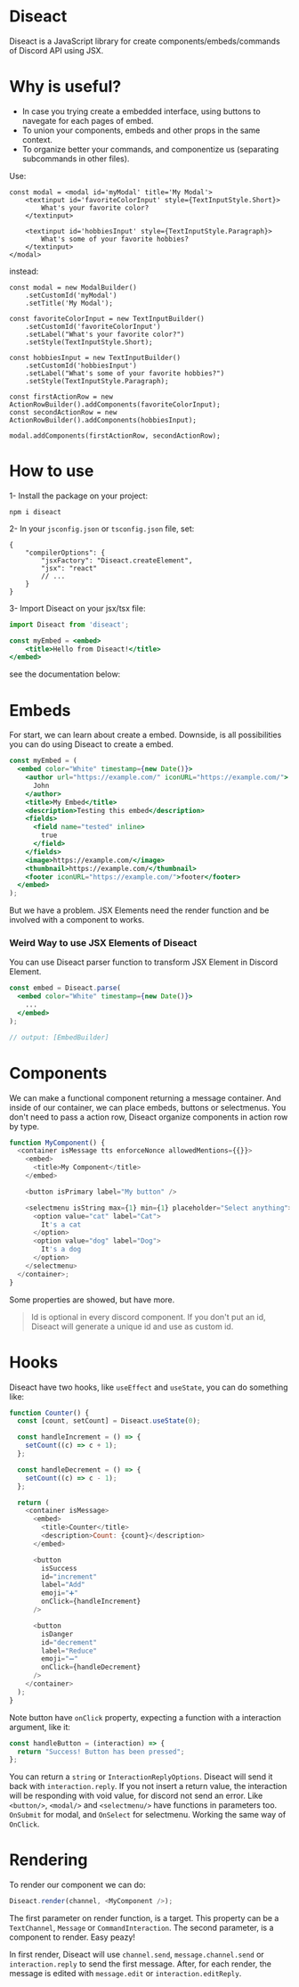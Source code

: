 # Diseact

Diseact is a JavaScript library for create components/embeds/commands of Discord API using JSX.

# Why is useful?

- In case you trying create a embedded interface, using buttons to navegate for each pages of embed.
- To union your components, embeds and other props in the same context.
- To organize better your commands, and componentize us (separating subcommands in other files).

Use:
```tsx
const modal = <modal id='myModal' title='My Modal'>
	<textinput id='favoriteColorInput' style={TextInputStyle.Short}>
		What's your favorite color?
	</textinput>
	
	<textinput id='hobbiesInput' style={TextInputStyle.Paragraph}>
		What's some of your favorite hobbies?
	</textinput>
</modal>
```
instead:
```tsx
const modal = new ModalBuilder()
	.setCustomId('myModal')
	.setTitle('My Modal');

const favoriteColorInput = new TextInputBuilder()
	.setCustomId('favoriteColorInput')
	.setLabel("What's your favorite color?")
	.setStyle(TextInputStyle.Short);

const hobbiesInput = new TextInputBuilder()
	.setCustomId('hobbiesInput')
	.setLabel("What's some of your favorite hobbies?")
	.setStyle(TextInputStyle.Paragraph);

const firstActionRow = new ActionRowBuilder().addComponents(favoriteColorInput);
const secondActionRow = new ActionRowBuilder().addComponents(hobbiesInput);

modal.addComponents(firstActionRow, secondActionRow);
```
# How to use
1- Install the package on your project:
```
npm i diseact
```
2- In your `jsconfig.json` or `tsconfig.json` file, set:
```jsonc
{
	"compilerOptions": {
		"jsxFactory": "Diseact.createElement",
		"jsx": "react"
		// ...
	}
}
```
3- Import Diseact on your jsx/tsx file:
```jsx
import Diseact from 'diseact';

const myEmbed = <embed>
	<title>Hello from Diseact!</title>
</embed>
```

see the documentation below:

# Embeds

For start, we can learn about create a embed. Downside, is all possibilities you can do using Diseact to create a embed.

```jsx
const myEmbed = (
  <embed color="White" timestamp={new Date()}>
    <author url="https://example.com/" iconURL="https://example.com/">
      John
    </author>
    <title>My Embed</title>
    <description>Testing this embed</description>
    <fields>
      <field name="tested" inline>
        true
      </field>
    </fields>
    <image>https://example.com/</image>
    <thumbnail>https://example.com/</thumbnail>
    <footer iconURL="https://example.com/">footer</footer>
  </embed>
);
```

But we have a problem. JSX Elements need the render function and be involved with a component to works.

### Weird Way to use JSX Elements of Diseact

You can use Diseact parser function to transform JSX Element in Discord Element.

```jsx
const embed = Diseact.parse(
  <embed color="White" timestamp={new Date()}>
    ...
  </embed>
);

// output: [EmbedBuilder]
```

# Components

We can make a functional component returning a message container. And inside of our container, we can place embeds, buttons or selectmenus. You don't need to pass a action row, Diseact organize components in action row by type.

```js
function MyComponent() {
  <container isMessage tts enforceNonce allowedMentions={{}}>
    <embed>
      <title>My Component</title>
    </embed>

    <button isPrimary label="My button" />

    <selectmenu isString max={1} min={1} placeholder="Select anything">
      <option value="cat" label="Cat">
        It's a cat
      </option>
      <option value="dog" label="Dog">
        It's a dog
      </option>
    </selectmenu>
  </container>;
}
```

Some properties are showed, but have more.

> Id is optional in every discord component. If you don't put an id, Diseact will generate a unique id and use as custom id.

# Hooks

Diseact have two hooks, like `useEffect` and `useState`, you can do something like:

```js
function Counter() {
  const [count, setCount] = Diseact.useState(0);

  const handleIncrement = () => {
    setCount((c) => c + 1);
  };

  const handleDecrement = () => {
    setCount((c) => c - 1);
  };

  return (
    <container isMessage>
      <embed>
        <title>Counter</title>
        <description>Count: {count}</description>
      </embed>

      <button
        isSuccess
        id="increment"
        label="Add"
        emoji="➕"
        onClick={handleIncrement}
      />

      <button
        isDanger
        id="decrement"
        label="Reduce"
        emoji="➖"
        onClick={handleDecrement}
      />
    </container>
  );
}
```

Note button have `onClick` property, expecting a function with a interaction argument, like it:

```js
const handleButton = (interaction) => {
  return "Success! Button has been pressed";
};
```

You can return a `string` or `InteractionReplyOptions`. Diseact will send it back with `interaction.reply`. If you not insert a return value, the interaction will be responding with void value, for discord not send an error. Like `<button/>`, `<modal/>` and `<selectmenu/>` have functions in parameters too. `OnSubmit` for modal, and `OnSelect` for selectmenu. Working the same way of `OnClick`.

# Rendering

To render our component we can do:

```js
Diseact.render(channel, <MyComponent />);
```

The first parameter on render function, is a target. This property can be a `TextChannel`, `Message` or `CommandInteraction`. The second parameter, is a component to render. Easy peazy!

In first render, Diseact will use `channel.send`, `message.channel.send` or `interaction.reply` to send the first message. After, for each render, the message is edited with `message.edit` or `interaction.editReply`.
